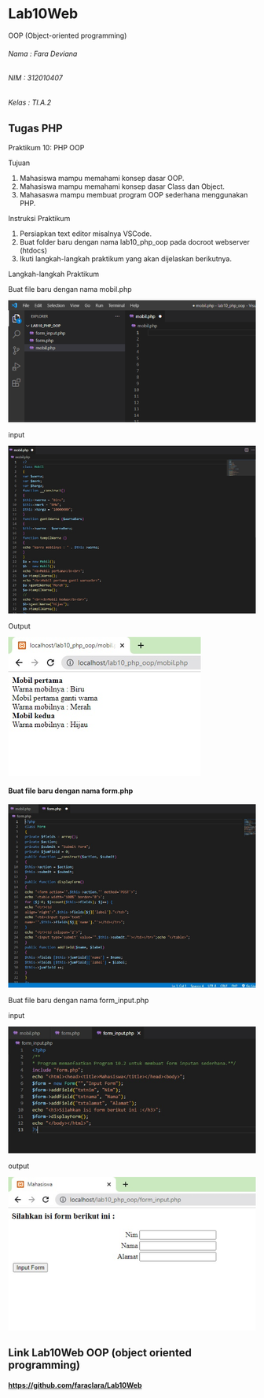 # Lab10Web 
OOP (Object-oriented programming)

###### Nama : Fara Deviana
###### NIM : 312010407
###### Kelas : TI.A.2

## Tugas PHP

Praktikum 10: PHP OOP

Tujuan

1. Mahasiswa mampu memahami konsep dasar OOP. 
2. Mahasiswa mampu memahami konsep dasar Class dan Object. 
3. Mahasaswa mampu membuat program OOP sederhana menggunakan PHP.

Instruksi Praktikum

1. Persiapkan text editor misalnya VSCode. 
2. Buat folder baru dengan nama lab10_php_oop pada docroot webserver (htdocs)
3. Ikuti langkah-langkah praktikum yang akan dijelaskan berikutnya.

Langkah-langkah Praktikum

Buat file baru dengan nama mobil.php

![](img/1%20satu.jpg)

input

![](img/3%20tiga.jpg)

Output

![](img/4%20empat.jpg)

#### Buat file baru dengan nama form.php

![](img/5%20lima.jpg)

Buat file baru dengan nama form_input.php

input

![](img/6%20enam.jpg)

output

![](img/7%20tujuh.jpg)

## Link Lab10Web OOP (object oriented programming)
#### https://github.com/faraclara/Lab10Web




